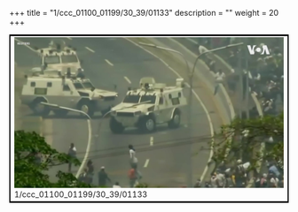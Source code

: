 +++
title = "1/ccc_01100_01199/30_39/01133"
description = ""
weight = 20
+++

<table style="border:2px solid black;max-width:800px;max-height:800px;" 
><tr><td>
<img class="center-fit-jpg"
src="/jpg_/aaa_20190430_NxaOmWaI8sI_01132.jpg">
1/ccc_01100_01199/30_39/01133
</img></td></tr></table>
